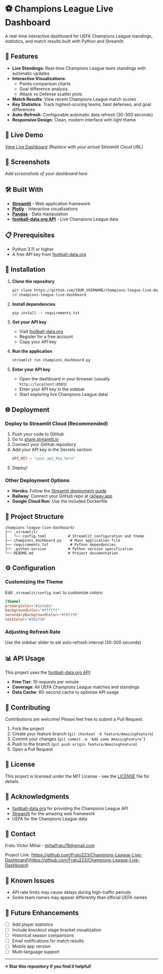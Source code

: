 # ⚽ Champions League Live Dashboard

A real-time interactive dashboard for UEFA Champions League standings, statistics, and match results built with Python and Streamlit.

## 🌟 Features

- **Live Standings**: Real-time Champions League team standings with automatic updates
- **Interactive Visualizations**: 
  - Points comparison charts
  - Goal difference analysis
  - Attack vs Defense scatter plots
- **Match Results**: View recent Champions League match scores
- **Key Statistics**: Track highest-scoring teams, best defenses, and goal differences
- **Auto-Refresh**: Configurable automatic data refresh (30-300 seconds)
- **Responsive Design**: Clean, modern interface with light theme

## 🚀 Live Demo

[View Live Dashboard](https://your-app-name.streamlit.app) *(Replace with your actual Streamlit Cloud URL)*

## 📸 Screenshots

*Add screenshots of your dashboard here*

## 🛠️ Built With

- **[Streamlit](https://streamlit.io/)** - Web application framework
- **[Plotly](https://plotly.com/)** - Interactive visualizations
- **[Pandas](https://pandas.pydata.org/)** - Data manipulation
- **[football-data.org API](https://www.football-data.org/)** - Live Champions League data

## 📋 Prerequisites

- Python 3.11 or higher
- A free API key from [football-data.org](https://www.football-data.org/client/register)

## 🔧 Installation

1. **Clone the repository**
   ```bash
   git clone https://github.com/YOUR_USERNAME/champions-league-live-dashboard.git
   cd champions-league-live-dashboard
   ```

2. **Install dependencies**
   ```bash
   pip install -r requirements.txt
   ```

3. **Get your API key**
   - Visit [football-data.org](https://www.football-data.org/client/register)
   - Register for a free account
   - Copy your API key

4. **Run the application**
   ```bash
   streamlit run champions_dashboard.py
   ```

5. **Enter your API key**
   - Open the dashboard in your browser (usually `http://localhost:8501`)
   - Enter your API key in the sidebar
   - Start exploring live Champions League data!

## 🌐 Deployment

### Deploy to Streamlit Cloud (Recommended)

1. Push your code to GitHub
2. Go to [share.streamlit.io](https://share.streamlit.io/)
3. Connect your GitHub repository
4. Add your API key in the Secrets section:
   ```toml
   API_KEY = "your_api_key_here"
   ```
5. Deploy!

### Other Deployment Options

- **Heroku**: Follow the [Streamlit deployment guide](https://docs.streamlit.io/streamlit-community-cloud/get-started/deploy-an-app)
- **Railway**: Connect your GitHub repo at [railway.app](https://railway.app/)
- **Google Cloud Run**: Use the included Dockerfile

## 📁 Project Structure

```
champions-league-live-dashboard/
├── .streamlit/
│   └── config.toml          # Streamlit configuration and theme
├── champions_dashboard.py    # Main application file
├── requirements.txt          # Python dependencies
├── .python-version          # Python version specification
└── README.md                # Project documentation
```

## ⚙️ Configuration

### Customizing the Theme

Edit `.streamlit/config.toml` to customize colors:

```toml
[theme]
primaryColor="#1e3a8a"
backgroundColor="#ffffff"
secondaryBackgroundColor="#f0f2f6"
textColor="#262730"
```

### Adjusting Refresh Rate

Use the sidebar slider to set auto-refresh interval (30-300 seconds)

## 📊 API Usage

This project uses the [football-data.org API](https://www.football-data.org/):
- **Free Tier**: 10 requests per minute
- **Coverage**: All UEFA Champions League matches and standings
- **Data Cache**: 60-second cache to optimize API usage

## 🤝 Contributing

Contributions are welcome! Please feel free to submit a Pull Request.

1. Fork the project
2. Create your feature branch (`git checkout -b feature/AmazingFeature`)
3. Commit your changes (`git commit -m 'Add some AmazingFeature'`)
4. Push to the branch (`git push origin feature/AmazingFeature`)
5. Open a Pull Request

## 📝 License

This project is licensed under the MIT License - see the [LICENSE](LICENSE) file for details.

## 🙏 Acknowledgments

- [football-data.org](https://www.football-data.org/) for providing the Champions League API
- [Streamlit](https://streamlit.io/) for the amazing web framework
- UEFA for the Champions League data

## 📧 Contact

Fratu Victor Mihai - mihaifratu78@gmail.com

Project Link: [https://github.com/Fratu223/Champions-League-Live-Dashboard](https://github.com/Fratu223/Champions-League-Live-Dashboard)

## 🐛 Known Issues

- API rate limits may cause delays during high-traffic periods
- Some team names may appear differently than official UEFA names

## 🔮 Future Enhancements

- [ ] Add player statistics
- [ ] Include knockout stage bracket visualization
- [ ] Historical season comparisons
- [ ] Email notifications for match results
- [ ] Mobile app version
- [ ] Multi-language support

---

**⭐ Star this repository if you find it helpful!**